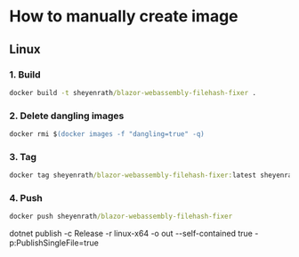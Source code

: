 # How to manually create image

## Linux

### 1. Build

``` cmd
docker build -t sheyenrath/blazor-webassembly-filehash-fixer .
```

### 2. Delete dangling images

``` ps
docker rmi $(docker images -f "dangling=true" -q)
```

### 3. Tag

``` cmd
docker tag sheyenrath/blazor-webassembly-filehash-fixer:latest sheyenrath/blazor-webassembly-filehash-fixer:2
```

### 4. Push

``` cmd
docker push sheyenrath/blazor-webassembly-filehash-fixer
```


 dotnet publish -c Release -r linux-x64 -o out --self-contained true -p:PublishSingleFile=true